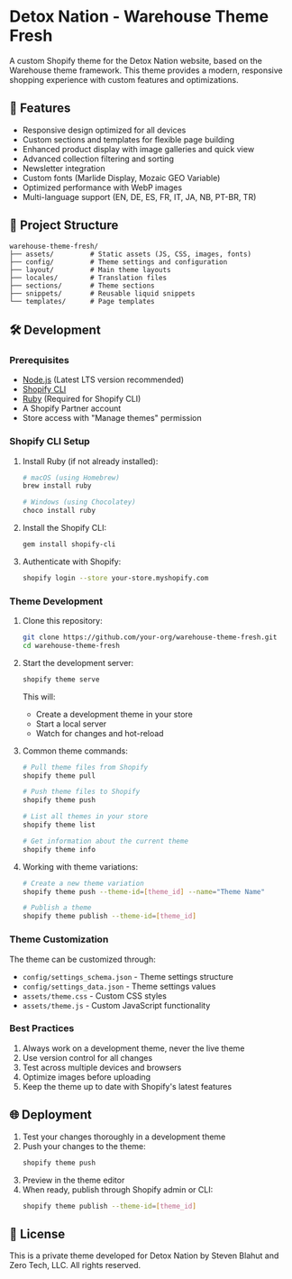 # Detox Nation - Warehouse Theme Fresh

A custom Shopify theme for the Detox Nation website, based on the Warehouse theme framework. This theme provides a modern, responsive shopping experience with custom features and optimizations.

## 🚀 Features

- Responsive design optimized for all devices
- Custom sections and templates for flexible page building
- Enhanced product display with image galleries and quick view
- Advanced collection filtering and sorting
- Newsletter integration
- Custom fonts (Marlide Display, Mozaic GEO Variable)
- Optimized performance with WebP images
- Multi-language support (EN, DE, ES, FR, IT, JA, NB, PT-BR, TR)

## 📁 Project Structure

```
warehouse-theme-fresh/
├── assets/         # Static assets (JS, CSS, images, fonts)
├── config/         # Theme settings and configuration
├── layout/         # Main theme layouts
├── locales/        # Translation files
├── sections/       # Theme sections
├── snippets/       # Reusable liquid snippets
└── templates/      # Page templates
```

## 🛠️ Development

### Prerequisites

- [Node.js](https://nodejs.org/) (Latest LTS version recommended)
- [Shopify CLI](https://shopify.dev/themes/tools/cli)
- [Ruby](https://www.ruby-lang.org/) (Required for Shopify CLI)
- A Shopify Partner account
- Store access with "Manage themes" permission

### Shopify CLI Setup

1. Install Ruby (if not already installed):
   ```bash
   # macOS (using Homebrew)
   brew install ruby

   # Windows (using Chocolatey)
   choco install ruby
   ```

2. Install the Shopify CLI:
   ```bash
   gem install shopify-cli
   ```

3. Authenticate with Shopify:
   ```bash
   shopify login --store your-store.myshopify.com
   ```

### Theme Development

1. Clone this repository:
   ```bash
   git clone https://github.com/your-org/warehouse-theme-fresh.git
   cd warehouse-theme-fresh
   ```

2. Start the development server:
   ```bash
   shopify theme serve
   ```
   This will:
   - Create a development theme in your store
   - Start a local server
   - Watch for changes and hot-reload

3. Common theme commands:
   ```bash
   # Pull theme files from Shopify
   shopify theme pull

   # Push theme files to Shopify
   shopify theme push

   # List all themes in your store
   shopify theme list

   # Get information about the current theme
   shopify theme info
   ```

4. Working with theme variations:
   ```bash
   # Create a new theme variation
   shopify theme push --theme-id=[theme_id] --name="Theme Name"

   # Publish a theme
   shopify theme publish --theme-id=[theme_id]
   ```

### Theme Customization

The theme can be customized through:
- `config/settings_schema.json` - Theme settings structure
- `config/settings_data.json` - Theme settings values
- `assets/theme.css` - Custom CSS styles
- `assets/theme.js` - Custom JavaScript functionality

### Best Practices

1. Always work on a development theme, never the live theme
2. Use version control for all changes
3. Test across multiple devices and browsers
4. Optimize images before uploading
5. Keep the theme up to date with Shopify's latest features

## 🌐 Deployment

1. Test your changes thoroughly in a development theme
2. Push your changes to the theme:
   ```bash
   shopify theme push
   ```
3. Preview in the theme editor
4. When ready, publish through Shopify admin or CLI:
   ```bash
   shopify theme publish --theme-id=[theme_id]
   ```

## 📝 License

This is a private theme developed for Detox Nation by Steven Blahut and Zero Tech, LLC. All rights reserved. 
